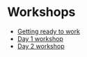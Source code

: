 # Workshops

- [Getting ready to work](morsels/gettingReadyToWork.md)
- [Day 1 workshop](workshops/WorkshopDay1.md)
- [Day 2 workshop](workshops/WorkshopDay2.md)

